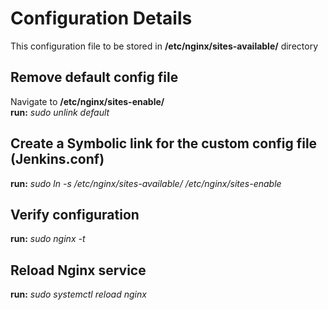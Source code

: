 # Configuration Details
This configuration file to be stored in **/etc/nginx/sites-available/** directory

## Remove default config file
Navigate to **/etc/nginx/sites-enable/** <br>
**run:**  _sudo unlink default_

## Create a Symbolic link for the custom config file (Jenkins.conf)
**run:** _sudo ln -s /etc/nginx/sites-available/ /etc/nginx/sites-enable_

## Verify configuration
**run:** _sudo nginx -t_

## Reload Nginx service
**run:** _sudo systemctl reload nginx_

